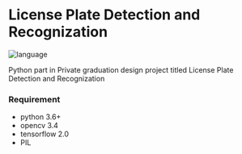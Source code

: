 # License Plate Detection and Recognization
![language](https://img.shields.io/badge/language-Python%203-blue.svg)

Python part in Private graduation design project titled License Plate Detection and Recognization

### Requirement
- python 3.6+ 
- opencv 3.4
- tensorflow 2.0
- PIL 
